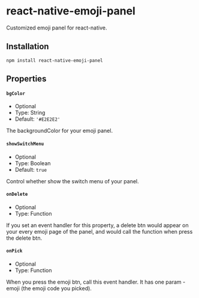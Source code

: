 react-native-emoji-panel
===

Customized emoji panel for react-native.

## Installation

`npm install react-native-emoji-panel`

## Properties

#### `bgColor`

* Optional
* Type: String
* Default: `'#E2E2E2'`

The backgroundColor for your emoji panel.

#### `showSwitchMenu`

* Optional
* Type: Boolean
* Default: `true`

Control whether show the switch menu of your panel.

#### `onDelete`

* Optional
* Type: Function

If you set an event handler for this property, a delete btn would appear on your every emoji page of the panel, and would call the function when press the delete btn.

#### `onPick`

* Optional
* Type: Function

When you press the emoji btn, call this event handler. It has one param - emoji (the emoji code you picked).
